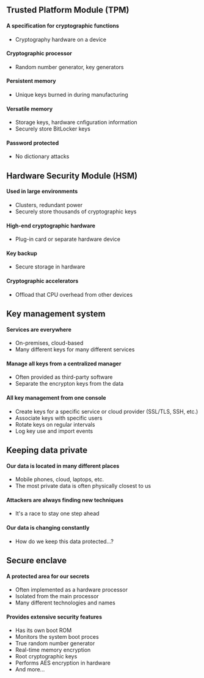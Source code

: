 ## Trusted Platform Module (TPM)
#### A specification for cryptographic functions
- Cryptography hardware on a device
#### Cryptographic processor
- Random number generator, key generators
#### Persistent memory
- Unique keys burned in during manufacturing
#### Versatile memory
- Storage keys, hardware cnfiguration information
- Securely store BitLocker keys
#### Password protected
- No dictionary attacks


## Hardware Security Module (HSM)
#### Used in large environments
- Clusters, redundant power
- Securely store thousands of cryptographic keys
#### High-end cryptographic hardware
- Plug-in card or separate hardware device
#### Key backup
- Secure storage in hardware
#### Cryptographic accelerators
- Offload that CPU overhead from other devices


## Key management system
#### Services are everywhere
- On-premises, cloud-based
- Many different keys for many different services
#### Manage all keys from a centralized manager
- Often provided as third-party software
- Separate the encrypton keys from the data
#### All key management from one console
- Create keys for a specific service or cloud provider (SSL/TLS, SSH, etc.)
- Associate keys with specific users
- Rotate keys on regular intervals
- Log key use and import events


## Keeping data private
#### Our data is located in many different places
- Mobile phones, cloud, laptops, etc.
- The most private data is often physically closest to us
#### Attackers are always finding new techniques
- It's a race to stay one step ahead
#### Our data is changing constantly
- How do we keep this data protected...?


## Secure enclave
#### A protected area for our secrets
- Often implemented as a hardware processor
- Isolated from the main processor
- Many different technologies and names
#### Provides extensive security features
- Has its own boot ROM
- Monitors the system boot proces
- True random number generator
- Real-time memory encryption
- Root cryptographic keys
- Performs AES encryption in hardware
- And more...